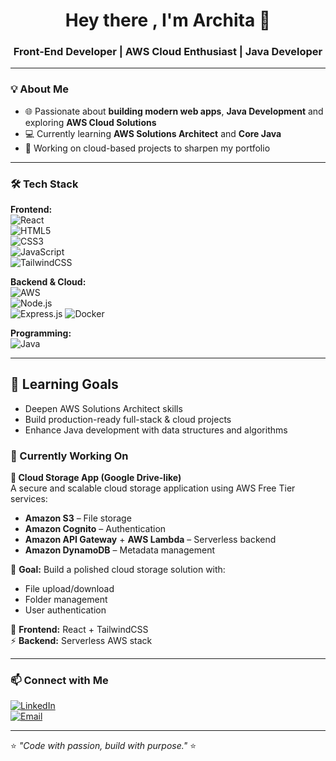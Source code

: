 <h1 align="center">Hey there , I'm Archita 🌟</h1>
<h3 align="center">Front-End Developer | AWS Cloud Enthusiast | Java Developer</h3>

---

### 💡 About Me
- 🌐 Passionate about **building modern web apps**, **Java Development** and exploring **AWS Cloud Solutions**  
- 💻 Currently learning **AWS Solutions Architect** and **Core Java**  
- 🚀 Working on cloud-based projects to sharpen my portfolio  

---

### 🛠 Tech Stack

**Frontend:**  
![React](https://img.shields.io/badge/-React-61DAFB?style=flat&logo=react&logoColor=black)  
![HTML5](https://img.shields.io/badge/-HTML5-E34F26?style=flat&logo=html5&logoColor=white)  
![CSS3](https://img.shields.io/badge/-CSS3-1572B6?style=flat&logo=css3&logoColor=white)  
![JavaScript](https://img.shields.io/badge/-JavaScript-F7DF1E?style=flat&logo=javascript&logoColor=black)  
![TailwindCSS](https://img.shields.io/badge/-TailwindCSS-38B2AC?style=flat&logo=tailwind-css&logoColor=white)  

**Backend & Cloud:**  
![AWS](https://img.shields.io/badge/-AWS-FF9900?style=flat&logo=amazonaws&logoColor=white)  
![Node.js](https://img.shields.io/badge/-Node.js-339933?style=flat&logo=node.js&logoColor=white)  
![Express.js](https://img.shields.io/badge/-Express.js-000000?style=flat&logo=express&logoColor=white) 
![Docker](https://img.shields.io/badge/-Docker-2496ED?style=flat&logo=docker&logoColor=white) 

**Programming:**  
![Java](https://img.shields.io/badge/-Java-007396?style=flat&logo=java&logoColor=white)  

---
## 🎯 Learning Goals  
- Deepen AWS Solutions Architect skills  
- Build production-ready full-stack & cloud projects  
- Enhance Java development with data structures and algorithms  


### 🌟 Currently Working On

**📂 Cloud Storage App (Google Drive-like)**  
A secure and scalable cloud storage application using AWS Free Tier services:  
- **Amazon S3** – File storage  
- **Amazon Cognito** – Authentication  
- **Amazon API Gateway** + **AWS Lambda** – Serverless backend  
- **Amazon DynamoDB** – Metadata management  

🎯 **Goal:** Build a polished cloud storage solution with:  
- File upload/download  
- Folder management  
- User authentication  

🎨 **Frontend:** React + TailwindCSS  
⚡ **Backend:** Serverless AWS stack  

---

### 📫 Connect with Me
[![LinkedIn](https://img.shields.io/badge/LinkedIn-Archita%20Otari-blue?style=flat&logo=linkedin)](https://www.linkedin.com/in/archita-otari)  
[![Email](https://img.shields.io/badge/Email-architaotari%40gmail.com-red?style=flat&logo=gmail&logoColor=white)](mailto:architaotari@gmail.com)

---
⭐ *"Code with passion, build with purpose."* ⭐
